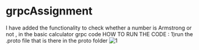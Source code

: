 # grpcAssignment
I have added the functionality to check whether a number is Armstrong or not , in the basic calculator grpc code
HOW TO RUN THE CODE :
1)run the .proto file that is there in the proto folder
![1](https://user-images.githubusercontent.com/40175918/58931445-577d4500-877d-11e9-9607-83343badca0a.png)

